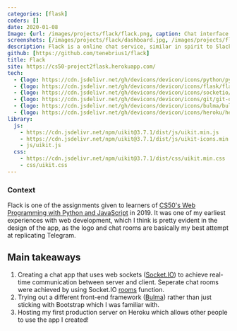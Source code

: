 ```yaml
---
categories: [flask]
coders: []
date: 2020-01-08
Image: {url: /images/projects/flack/flack.png, caption: Chat interface of flack}
screenshots: [/images/projects/flack/dashboard.jpg, /images/projects/flack/chat.jpg, /images/projects/flack/channels.jpg]
description: Flack is a online chat service, similar in spirit to Slack
github: [https://github.com/tenebrius1/flack]
title: Flack
site: https://cs50-project2flask.herokuapp.com/
tech:
  - {logo: https://cdn.jsdelivr.net/gh/devicons/devicon/icons/python/python-original.svg, name: Python}
  - {logo: https://cdn.jsdelivr.net/gh/devicons/devicon/icons/flask/flask-original.svg, name: Flask}
  - {logo: https://cdn.jsdelivr.net/gh/devicons/devicon/icons/socketio/socketio-original.svg, name: Socket.IO}
  - {logo: https://cdn.jsdelivr.net/gh/devicons/devicon/icons/git/git-original.svg, name: Git}
  - {logo: https://cdn.jsdelivr.net/gh/devicons/devicon/icons/bulma/bulma-plain.svg, name: Bulma}
  - {logo: https://cdn.jsdelivr.net/gh/devicons/devicon/icons/heroku/heroku-original.svg, name: Heroku}
library:
  js:
    - https://cdn.jsdelivr.net/npm/uikit@3.7.1/dist/js/uikit.min.js
    - https://cdn.jsdelivr.net/npm/uikit@3.7.1/dist/js/uikit-icons.min.js
    - js/uikit.js
  css: 
    - https://cdn.jsdelivr.net/npm/uikit@3.7.1/dist/css/uikit.min.css
    - css/uikit.css
---
```


### Context

Flack is one of the assignments given to learners of [CS50's Web Programming with Python and JavaScript](https://cs50.harvard.edu/summer/web/2019/projects/2/) in 2019. It was one of my earliest experiences with web development, which I think is pretty evident in the design of the app, as the logo and chat rooms are basically my best attempt at replicating Telegram.

## Main takeaways

1. Creating a chat app that uses web sockets ([Socket.IO](https://socket.io/)) to achieve real-time communication between server and client. Seperate chat rooms were achieved by using Socket.IO [rooms](https://socket.io/docs/v4/rooms/) function.
2. Trying out a different front-end framework ([Bulma](https://bulma.io/)) rather than just sticking with Bootstrap which I was familiar with. 
3. Hosting my first production server on Heroku which allows other people to use the app I created!